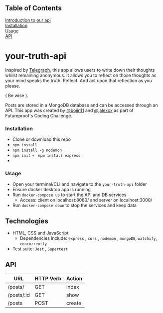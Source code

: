 ## Table of Contents
[Introduction to our api](#your-truth-api)  
[Installation](#Installation)  
[Usage](#Usage)  
[API](#api)  
 
# your-truth-api

Inspired by [Telegraph](https://telegra.ph/), this app allows users to write down their thoughts whilst remaining anonymous. It allows you to reflect on those thoughts as your mind speaks the truth. Reflect. And act upon that reflection as you please. 

( Be wise ). 

Posts are stored in a MongoDB database and can be accessed through an API. This app was created by [@bojin11](https://github.com/bojin11) and [@jalexxx](https://github.com/jalexxx/) as part of Futureproof's Coding Challenge.

### Installation

- Clone or download this repo
- `npm install`
-  `npm install -g nodemon`
-  `npm init` + ` npm install express`
-  
### Usage

- Open your terminal/CLI and navigate to the `your-truth-api` folder
- Ensure docker desktop app is running
- Run `docker-compose up` to start the API and DB services
  - Access: client on localhost:8080/ and server on localhost:3000/
- Run `docker-compose down` to stop the services and keep data

## Technologies

- HTML, CSS and JavaScript
  - Dependencies include: `express` , `cors` , `nodemon` , `mongoDB`, `watchify`, `concurrently`
- Test suite: `Jest` , `Supertest`

## API
| **URL** | **HTTP Verb** |  **Action**|
|------------|-------------|------------|
| /posts/         	| GET       	| index  
| /posts/:id        | GET       	| show   
| /posts          	| POST      	| create   
